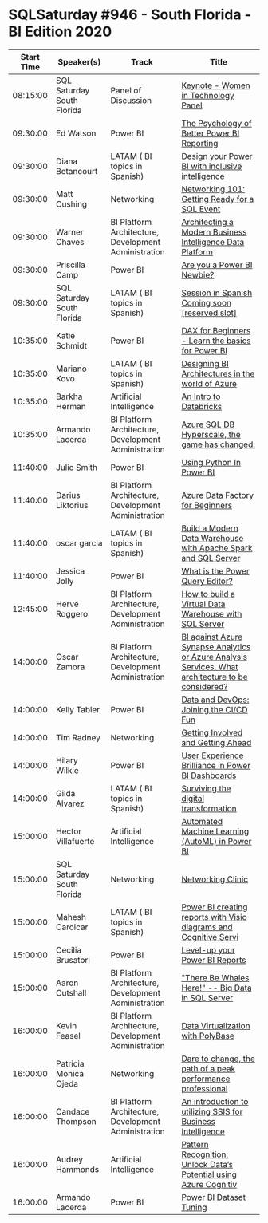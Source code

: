 # SQLSaturday #946 - South Florida - BI Edition 2020
Start Time|Speaker(s)|Track|Title
---|---|---|---
08:15:00|SQL Saturday South Florida|Panel of Discussion|[Keynote - Women in Technology Panel](102279.md)
09:30:00|Ed Watson|Power BI|[The Psychology of Better Power BI Reporting](100571.md)
09:30:00|Diana Betancourt|LATAM ( BI topics in Spanish)|[Design your Power BI with inclusive intelligence](100966.md)
09:30:00|Matt Cushing|Networking|[Networking 101: Getting Ready for a SQL Event](100977.md)
09:30:00|Warner Chaves|BI Platform Architecture, Development  Administration|[Architecting a Modern Business Intelligence Data Platform](101255.md)
09:30:00|Priscilla Camp|Power BI|[Are you a Power BI Newbie?](101277.md)
09:30:00|SQL Saturday South Florida|LATAM ( BI topics in Spanish)|[Session in Spanish Coming soon [reserved slot]](101673.md)
10:35:00|Katie Schmidt|Power BI|[DAX for Beginners - Learn the basics for Power BI](100437.md)
10:35:00|Mariano Kovo|LATAM ( BI topics in Spanish)|[Designing BI Architectures in the world of Azure](100970.md)
10:35:00|Barkha Herman|Artificial Intelligence|[An Intro to Databricks](101120.md)
10:35:00|Armando Lacerda|BI Platform Architecture, Development  Administration|[Azure SQL DB Hyperscale, the game has changed.](99951.md)
11:40:00|Julie Smith|Power BI|[Using Python In Power BI](100710.md)
11:40:00|Darius Liktorius|BI Platform Architecture, Development  Administration|[Azure Data Factory for Beginners](101205.md)
11:40:00|oscar garcia|LATAM ( BI topics in Spanish)|[Build a Modern Data Warehouse with Apache Spark and SQL Server](101507.md)
11:40:00|Jessica Jolly|Power BI|[What is the Power Query Editor?](99912.md)
12:45:00|Herve Roggero|BI Platform Architecture, Development  Administration|[How to build a Virtual Data Warehouse with SQL Server](101667.md)
14:00:00|Oscar Zamora|BI Platform Architecture, Development  Administration|[BI against Azure Synapse Analytics or Azure Analysis Services. What architecture to be considered?](100085.md)
14:00:00|Kelly Tabler|Power BI|[Data and DevOps: Joining the CI/CD Fun](100900.md)
14:00:00|Tim Radney|Networking|[Getting Involved and Getting Ahead](101175.md)
14:00:00|Hilary Wilkie|Power BI|[User Experience Brilliance in Power BI Dashboards](99806.md)
14:00:00|Gilda Alvarez|LATAM ( BI topics in Spanish)|[Surviving the digital transformation](99924.md)
15:00:00|Hector Villafuerte|Artificial Intelligence|[Automated Machine Learning (AutoML) in Power BI](100084.md)
15:00:00|SQL Saturday South Florida|Networking|[Networking Clinic](101276.md)
15:00:00|Mahesh Caroicar|LATAM ( BI topics in Spanish)|[Power BI creating reports with Visio diagrams and Cognitive Servi](101354.md)
15:00:00|Cecilia Brusatori|Power BI|[Level-up your Power BI Reports](99906.md)
15:00:00|Aaron Cutshall|BI Platform Architecture, Development  Administration|["There Be Whales Here!" -- Big Data in SQL Server](99926.md)
16:00:00|Kevin Feasel|BI Platform Architecture, Development  Administration|[Data Virtualization with PolyBase](100649.md)
16:00:00|Patricia Monica Ojeda|Networking|[Dare to change, the path of a peak performance professional](101419.md)
16:00:00|Candace Thompson|BI Platform Architecture, Development  Administration|[An introduction to utilizing SSIS for Business Intelligence](101420.md)
16:00:00|Audrey Hammonds|Artificial Intelligence|[Pattern Recognition: Unlock Data’s Potential using Azure Cognitiv](101438.md)
16:00:00|Armando Lacerda|Power BI|[Power BI Dataset Tuning](99952.md)
